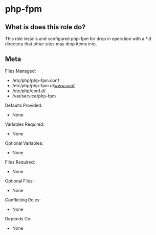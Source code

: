 php-fpm
=======


What is does this role do?
--------------------------

This role installs and configured php-fpm for drop in operation with a *.d directory that other sites may drop items into.


Meta
----

Files Managed:
  * /etc/php/php-fpm.conf
  * /etc/php/php-fpm.d/www.conf
  * /etc/php/conf.d/
  * /var/service/php-fpm

Defaults Provided:
  * None

Variables Required:
  * None

Optional Variables:
  * None

Files Required:
  * None

Optional Files:
  * None

Conflicting Roles:
  * None

Depends On:
  * None

